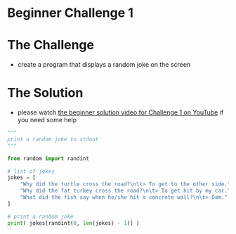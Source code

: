 Beginner Challenge 1
====================

# The Challenge

* create a program that displays a random joke on the screen

# The Solution

* please watch [the beginner solution video for Challenge 1 on YouTube](https://www.youtube.com/watch?v=o4MPGe4mLXA) if you need some help

```python
"""
print a random joke to stdout
"""

from random import randint

# list of jokes
jokes = [
    "Why did the turtle cross the road?\n\t> To get to the other side.",
    "Why did the fat turkey cross the road?\n\t> To get hit by my car.",
    "What did the fish say when he/she hit a concrete wall?\n\t> Dam.",
]

# print a random joke
print( jokes[randint(0, len(jokes) - 1)] )
```

